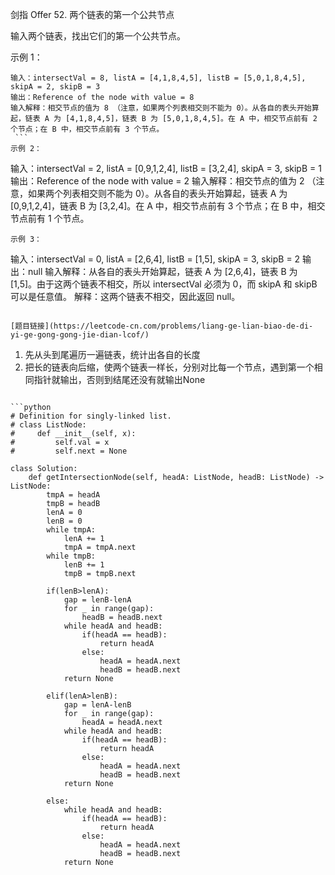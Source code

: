 剑指 Offer 52. 两个链表的第一个公共节点


输入两个链表，找出它们的第一个公共节点。

示例 1：
```
输入：intersectVal = 8, listA = [4,1,8,4,5], listB = [5,0,1,8,4,5], skipA = 2, skipB = 3
输出：Reference of the node with value = 8
输入解释：相交节点的值为 8 （注意，如果两个列表相交则不能为 0）。从各自的表头开始算起，链表 A 为 [4,1,8,4,5]，链表 B 为 [5,0,1,8,4,5]。在 A 中，相交节点前有 2 个节点；在 B 中，相交节点前有 3 个节点。
 ```
示例 2：
```
输入：intersectVal = 2, listA = [0,9,1,2,4], listB = [3,2,4], skipA = 3, skipB = 1
输出：Reference of the node with value = 2
输入解释：相交节点的值为 2 （注意，如果两个列表相交则不能为 0）。从各自的表头开始算起，链表 A 为 [0,9,1,2,4]，链表 B 为 [3,2,4]。在 A 中，相交节点前有 3 个节点；在 B 中，相交节点前有 1 个节点。
```
示例 3：
```
输入：intersectVal = 0, listA = [2,6,4], listB = [1,5], skipA = 3, skipB = 2
输出：null
输入解释：从各自的表头开始算起，链表 A 为 [2,6,4]，链表 B 为 [1,5]。由于这两个链表不相交，所以 intersectVal 必须为 0，而 skipA 和 skipB 可以是任意值。
解释：这两个链表不相交，因此返回 null。
```

[题目链接](https://leetcode-cn.com/problems/liang-ge-lian-biao-de-di-yi-ge-gong-gong-jie-dian-lcof/)

```
1. 先从头到尾遍历一遍链表，统计出各自的长度
2. 把长的链表向后缩，使两个链表一样长，分别对比每一个节点，遇到第一个相同指针就输出，否则到结尾还没有就输出None
```

```python
# Definition for singly-linked list.
# class ListNode:
#     def __init__(self, x):
#         self.val = x
#         self.next = None

class Solution:
    def getIntersectionNode(self, headA: ListNode, headB: ListNode) -> ListNode:
        tmpA = headA
        tmpB = headB
        lenA = 0
        lenB = 0
        while tmpA:
            lenA += 1
            tmpA = tmpA.next
        while tmpB:
            lenB += 1
            tmpB = tmpB.next
        
        if(lenB>lenA):
            gap = lenB-lenA
            for _ in range(gap):
                headB = headB.next
            while headA and headB:
                if(headA == headB):
                    return headA
                else:
                    headA = headA.next
                    headB = headB.next
            return None

        elif(lenA>lenB):
            gap = lenA-lenB
            for _ in range(gap):
                headA = headA.next
            while headA and headB:
                if(headA == headB):
                    return headA
                else:
                    headA = headA.next
                    headB = headB.next
            return None

        else:
            while headA and headB:
                if(headA == headB):
                    return headA
                else:
                    headA = headA.next
                    headB = headB.next
            return None
```